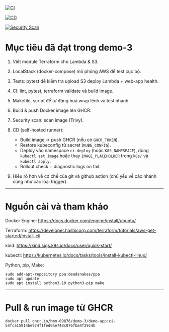[![CI](https://github.com/Hmm-09876/demo-3/actions/workflows/ci.yml/badge.svg)](https://github.com/Hmm-09876/demo-3/actions/workflows/ci.yml)

[![CD](https://github.com/Hmm-09876/demo-3/actions/workflows/cd.yml/badge.svg)](https://github.com/Hmm-09876/demo-3/actions/workflows/cd.yml)

[![Security Scan](https://github.com/Hmm-09876/demo-3/actions/workflows/sec-scan.yml/badge.svg)](https://github.com/Hmm-09876/demo-3/actions/workflows/sec-scan.yml)
# Mục tiêu đã đạt trong demo-3

1. Viết module Terraform cho Lambda & S3.

2. LocalStack (docker-compose) mô phỏng AWS để test cục bộ.

3. Tests: pytest để kiểm tra upload S3 deploy Lambda + web-app health.

4. CI: lint, pytest, terraform validate và build image.

5. Makefile, script để tự động hoá wrap lệnh và test nhanh.

6. Build & push Docker image lên GHCR.

7. Security scan: scan image (Trivy).

8. CD (self-hosted runner):  
   - Build image → push GHCR (nếu có `GHCR_TOKEN`).  
   - Restore kubeconfig từ secret (`KUBE_CONFIG`).  
   - Deploy vào namespace `ci-deploy` (hoặc `K8S_NAMESPACE`), dùng `kubectl set image` hoặc thay `IMAGE_PLACEHOLDER` trong `k8s/` và `kubectl apply`.  
   - Rollout check + diagnostic logs on fail.

9. Hiểu rõ hơn về cơ chế của git và github action (chủ yếu về các nhánh cũng như các loại trigger).

***
# Nguồn cài và tham khảo

Docker Engine: 
https://docs.docker.com/engine/install/ubuntu/

Terraform: 
https://developer.hashicorp.com/terraform/tutorials/aws-get-started/install-cli

kind:
https://kind.sigs.k8s.io/docs/user/quick-start/

kubectl:
https://kubernetes.io/docs/tasks/tools/install-kubectl-linux/

Python, pip, Make: 
```
sudo add-apt-repository ppa:deadsnakes/ppa
sudo apt update
sudo apt install python3.10 python3-pip make
```

***
# Pull & run image từ GHCR
```
docker pull ghcr.io/hmm-09876/demo-3/demo-app:ci-54fca15914be974f1fed0ae748c076fba4f39c4b
```

